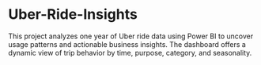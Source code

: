 # Uber-Ride-Insights
This project analyzes one year of Uber ride data using Power BI to uncover usage patterns and actionable business insights. The dashboard offers a dynamic view of trip behavior by time, purpose, category, and seasonality.
